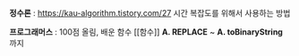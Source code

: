 **정수론** : https://kau-algorithm.tistory.com/27 시간 복잡도를 위해서 사용하는 방법

**프로그래머스** : 100점 올림, 배운 함수 [[함수]] **A. REPLACE** ~ **A. toBinaryString** 까지

